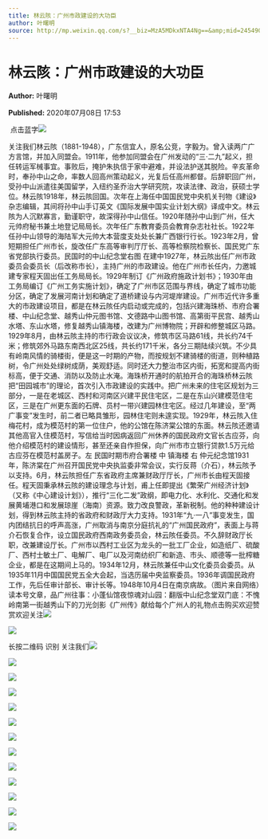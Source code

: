 ```yaml
---
title: 林云陔：广州市政建设的大功臣
author: 叶曙明
source: http://mp.weixin.qq.com/s?__biz=MzA5MDkxNTA4Ng==&amp;mid=2454909582&amp;idx=1&amp;sn=1c0cd86c897dfa44ca641d6eb36928e4&amp;chksm=87a23aefb0d5b3f9f7b796e2197ac442fc66f6fb839788acb851d7578466d2595f1bfc5aeb78&poc_token=HJ_Do2ejHyO-wNZGG8Q1S8FdPgy1YBBEob-nUEme
---
```


# 林云陔：广州市政建设的大功臣

**Author:** 叶曙明

**Published:** 2020年07月08日 17:53

 点击蓝字![](https://mmbiz.qpic.cn/mmbiz_gif/Ljib4So7yuWiaZicicVdVyXPlCQ4ay6sjDoSnONTZS6hpXzVt3gZhHvjlIFeu7wz3eWMibuNHFia7rMwGs8xYY5oIMIw/640?wx_fmt=gif)

关注我们林云陔（1881-1948），广东信宜人，原名公竞，字毅为。曾入读两广广方言馆，并加入同盟会。1911年，他参加同盟会在广州发动的“三·二九”起义，担任转运军械事宜。事败后，掩护朱执信于家中避难，并设法护送其脱险。辛亥革命时，奉孙中山之命，率数人回高州策动起义，光复后任高州都督。后辞职回广州，受孙中山派遣往美国留学，入纽约圣乔治大学研究院，攻读法律、政治，获硕士学位。林云陔1918年，林云陔回国。次年在上海任中国国民党中央机关刊物《建设》杂志编辑，其间将孙中山手订英文《国际发展中国实业计划大纲》译成中文。林云陔为人沉默寡言，勤谨职守，故深得孙中山信任。1920年随孙中山到广州，任大元帅府秘书兼土地登记局局长。次年任广东教育委员会教育杂志社社长。1922年任孙中山领导的海陆军大元帅大本营度支处处长兼广西银行行长。1923年2月，曾短期担任广州市长，旋改任广东高等审判厅厅长、高等检察院检察长、国民党广东省党部执行委员。民国时的中山纪念堂右图 在建中1927年，林云陔出任广州市政委员会委员长（后改称市长），主持广州的市政建设。他在广州市长任内，力邀城建专家程天固出任工务局局长。1929年制订《广州政府施政计划书》；1930年由工务局编订《广州工务实施计划》，确定了广州市区范围与界线，确定了城市功能分区，确定了发展河南计划和确定了道桥建设与内河堤岸建设。广州市近代许多重大的市政建设项目，都是在林云陔任内启动或完成的，包括兴建海珠桥、市府合署楼、中山纪念堂、越秀山仲元图书馆、文德路中山图书馆、高第街平民宫、越秀山水塔、东山水塔，修复越秀山镇海楼，改建为广州博物院；开辟和修整城区马路。1929年8月，由林云陔主持的市行政会议议决，修筑市区马路61线，共长约74千米；修筑郊外马路东南西北区25线，共长约171千米，各分三期陆续兴筑。不少具有岭南风情的骑楼街，便是这一时期的产物，而按规划不建骑楼的街道，则种植路树，令广州处处绿树成荫，美观舒适。同时还大力整治市区内街，拓宽和提高内街标高，便于交通、消防以及防止水淹。海珠桥开通时的航拍开合的海珠桥林云陔把“田园城市”的理论，首次引入市政建设的实践中。把广州未来的住宅区规划为三部分，一是在老城区、西村和河南区兴建平民住宅区，二是在东山兴建模范住宅区，三是在广州更东面的石牌、员村一带兴建园林住宅区。经过几年建设，至“两广事变”发生时，前二者已略具雏形，园林住宅则未遑实现。1929年，林云陔入住梅花村，成为模范村的第一位住户，他的公馆在陈济棠公馆的东面。林云陔还邀请其他高官入住模范村，写信给当时因病返回广州休养的国民政府文官长古应芬，向他介绍模范村的建设情形，甚至还亲自作担保，向广州市市立银行贷款1.5万元给古应芬在模范村盖房子。左 民国时期市府合署楼 中 镇海楼 右 仲元纪念馆1931年，陈济棠在广州召开国民党中央执监委非常会议，实行反蒋（介石），林云陔予以支持。6月，林云陔担任广东省政府主席兼财政厅厅长，广州市长由程天固接任。程天固秉承林云陔的建设理念与计划，甫上任即提出《繁荣广州经济计划》（又称《中心建设计划》），推行“三化二发”政纲，即电力化、水利化、交通化和发展黄埔港口和发展琼崖（海南）资源。致力改良警政，革新税制。他的种种建设计划，得到林云陔主持的省政府和财政厅大力支持。1931年“九·一八”事变发生，国内团结抗日的呼声高涨，广州取消与南京分庭抗礼的“广州国民政府”，表面上与蒋介石恢复合作，设立国民政府西南政务委员会，林云陔任委员。不久辞财政厅长职，改兼建设厅长。广州市以西村工业区为龙头的一批工厂企业，如造纸厂、硫酸厂、西村士敏土厂、电解厂、电厂以及河南纺织厂和新造、市头、顺德等一批榨糖企业，都是在这期间上马的。1934年12月，林云陔兼任中山文化委员会委员。从1935年11月中国国民党五全大会起，当选历届中央监察委员。1936年调国民政府工作，先后任审计部长、审计长等。1948年10月4日在南京病故。（图片来自网络）读本号文章，品广州往事：小蓬仙馆夜惊魂对山园：翻版中山纪念堂双门底：不愧岭南第一街越秀山下的刀光剑影《广州传》献给每个广州人的礼物点击购买欢迎赞赏欢迎关注![](https://mmbiz.qpic.cn/mmbiz_jpg/PJWG74pLsMayvR1AyLpp1OwsWXJhmAMu6hEnyJ4hyVxh2jeFxNGwngJfdXCj1cuXFPwvvJjPH1NhDydQF15CRA/640?wx_fmt=jpeg)

![](https://mmbiz.qpic.cn/mmbiz_jpg/PJWG74pLsMblhGfqVUljYVZAxm8rCc0Z63Z4lWl1zSvibPN9Q7fbIZaLJPeZAPcb10aw8TwPICVibTkHqrsfRC3w/640?wx_fmt=jpeg)

长按二维码 识别 关注我们![](https://mmbiz.qpic.cn/mmbiz_jpg/PJWG74pLsMblhGfqVUljYVZAxm8rCc0ZexQPbNQRvajLlqEGn3XdGNR5PpqgyacezccVl4a2wmIEf1GGwOp1Yg/640?wx_fmt=jpeg)

![](https://mmbiz.qpic.cn/mmbiz_jpg/PJWG74pLsMblhGfqVUljYVZAxm8rCc0ZZ35WlQcfaa8KWDibmZh4azZVvJNz4KUkibhlq28gibf3AUhIzkTUrPlSA/640?wx_fmt=jpeg)

![](https://mmbiz.qpic.cn/mmbiz_png/Ljib4So7yuWge7Mibiad1tV0iaF8zSD5gzicbpOwDhvibVVc1HUqD7T69GQmX2RH9ss8TCOe5ghsv0TgIooPibeMuArGw/640?wx_fmt=png)

![](https://mmbiz.qpic.cn/mmbiz_jpg/PJWG74pLsMblhGfqVUljYVZAxm8rCc0ZtRIVXHB7D6GypOkUkGHQP6XrT36svlIvIKicNA3FCOSoFnZ0vjDThmQ/640?wx_fmt=jpeg)

![](https://mmbiz.qpic.cn/mmbiz_jpg/PJWG74pLsMblhGfqVUljYVZAxm8rCc0ZuZDvkGz3fewDdTsDfp4wfIgP9upyw7ALBicGmbbTSMQJibLhuiayARSVg/640?wx_fmt=jpeg)

![](https://mmbiz.qpic.cn/mmbiz_jpg/PJWG74pLsMblhGfqVUljYVZAxm8rCc0ZsDRsPfLgmuZqhdia3JPAvefNcScVaD2rr1JuibrFbRxZ2Ed7f1INYbew/640?wx_fmt=jpeg)

![](https://mmbiz.qpic.cn/mmbiz_jpg/PJWG74pLsMblhGfqVUljYVZAxm8rCc0ZSx1JSjSiajysvnzYCszssPiaBqzHVcuXHgzpZ8wDlYHPXynO0wBpwATA/640?wx_fmt=jpeg)

![](https://mmbiz.qpic.cn/mmbiz_jpg/PJWG74pLsMblhGfqVUljYVZAxm8rCc0ZKGJ23j1NHNS9TvfPp9g10RziaMzfRSWXrGK8fKt7B15xScx034pQYZA/640?wx_fmt=jpeg)

![](https://mmbiz.qpic.cn/mmbiz_gif/PJWG74pLsMayvR1AyLpp1OwsWXJhmAMusfs1pQabdPdhBk4997RJ6orCd8NJIkE6QtgAQLO9aEydzZrVqqk7ew/640?wx_fmt=gif)

![](https://mmbiz.qpic.cn/mmbiz_jpg/oInJic7yAshiaqSneVMv9vN40LutPPrVtibBn3BXOSHAKfLwonYxPBuWIm8zHXS4yXPiaQ5PHeQ4dyXgbzXDufDGZg/640?wx_fmt=jpeg)

![](https://mmbiz.qpic.cn/mmbiz_jpg/PJWG74pLsMZW3Aw2JDzTfsKiankEa5vzfYXvfGciaBdWgpvITsLiaXWe997V7gXqibMVQBgGniamyKjZC5HHQTgCicgQ/640?wx_fmt=jpeg)

![](https://mmbiz.qpic.cn/mmbiz_gif/fgnkxfGnnkS1Lbic0T0Bgibp0J1vhQJ7rCaUWCiccY1he4tZib7iaUCqhy7pzH0y3u4FVQN7whcwrajK9jicg3BgjF1Q/640?wx_fmt=gif)

![](https://mmbiz.qpic.cn/mmbiz_jpg/PJWG74pLsMaozLudXOzRblBbJLge0Cicrs08tBnq19cGoN0iacXkFnwOiaiaricDicxGzQZsSSZJMHYB9G7FUAlqCzvw/640?wx_fmt=jpeg)



